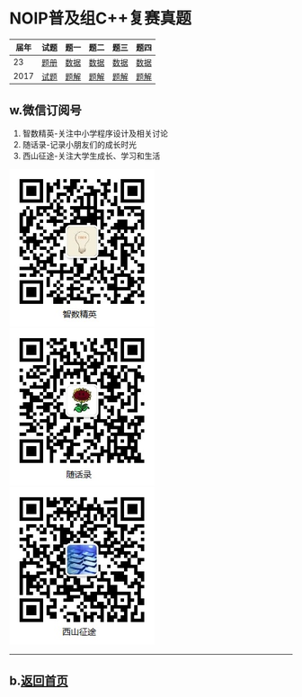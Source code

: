 # NOIP普及组C++复赛真题

| 届年 |试题|题一|题二|题三|题四|
|----|---|---|---|---|---|
|23  |[题册](2017/junior-rep-23-2017-C++.pdf)|[数据](2017/score/score.zip)|[数据](2017/librarian/librarian.zip)|[数据](2017/chess/chess.zip)|[数据](2017/jump/jump.zip)|
|2017|[试题](2017/junior-rep-23-2017-C++.zip)|[题解](2017/score/)         |[题解](2017/librarian/)             |[题解](2017/chess/)         |[题解](2017/jump/)        |

<!--


|22|2016|[题册](2016/junior-rep-22-2016-C++.pdf)|[题一](2016/pencil.zip)|[题二](2016/date.zip)|[题三](2016/port.zip)|[题四](2016/magic.zip)|[模拟](2016/junior-rep-22-2016-C++.zip)||
|21|2015|[题册](2015/junior-rep-21-2015-C++.pdf)|[题一](2015/coin.zip)|[题二](2015/mine.zip)|[题三](2015/sum.zip)|[题四](2015/salesman.zip)|[模拟](2015/junior-rep-21-2015-C++.zip)||
|20|2014|[题册](2014/junior-rep-20-2014-C++.pdf)|[题一](2014/count.zip)|[题二](2014/ratio.zip)|[题三](2014/matrix.zip)|[题四](2014/submatrix.zip)|[模拟](2014/junior-rep-20-2014-C++.zip)||
|19|2013|[题册](2013/junior-rep-19-2013-C++.pdf)|[题一](2013/count.zip)|[题二](2013/expr.zip)|[题三](2013/number.zip)|[题四](2013/level.zip)|[模拟](2013/junior-rep-19-2013-C++.zip)||

|18|2012|[题册](2013/junior-rep-19-2013-C++.pdf)|[题一](2013/count.rar)|[题二](2013/expr.rar)|[题三](2013/number.rar)|[题四](2013/level.rar)|[模拟](2013/junior-rep-19-2013-C++.rar)|
|17|2011|[题册](2013/junior-rep-19-2013-C++.pdf)|[题一](2013/count.rar)|[题二](2013/expr.rar)|[题三](2013/number.rar)|[题四](2013/level.rar)|[模拟](2013/junior-rep-19-2013-C++.rar)|
|16|2010|[题册](2013/junior-rep-19-2013-C++.pdf)|[题一](2013/count.rar)|[题二](2013/expr.rar)|[题三](2013/number.rar)|[题四](2013/level.rar)|[模拟](2013/junior-rep-19-2013-C++.rar)|
|15|2009|[题册](2013/junior-rep-19-2013-C++.pdf)|[题一](2013/count.rar)|[题二](2013/expr.rar)|[题三](2013/number.rar)|[题四](2013/level.rar)|[模拟](2013/junior-rep-19-2013-C++.rar)|
|14|2008|[题册](2013/junior-rep-19-2013-C++.pdf)|[题一](2013/count.rar)|[题二](2013/expr.rar)|[题三](2013/number.rar)|[题四](2013/level.rar)|[模拟](2013/junior-rep-19-2013-C++.rar)|
-->

## w.微信订阅号

1. 智数精英-关注中小学程序设计及相关讨论
2. 随话录-记录小朋友们的成长时光
2. 西山征途-关注大学生成长、学习和生活

![欢迎关注“智数精英”订阅号](../../assets/me/img/idea8.jpg)
![欢迎关注“随话录”订阅号](../../assets/me/img/shl8.jpg)
![欢迎关注“西山征途”订阅号](../../assets/me/img/xszt8.jpg)

----------

## b.[返回首页](../../)
